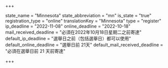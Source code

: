 +++

state_name = "Minnesota"
state_abbreviation = "mn"
is_state = "true"
registration_type = "online"
translationKey = "Minnesota"
type = "register"
ip_deadline = "2022-11-08"
online_deadline = "2022-10-18"
mail_received_deadline = "必須在2022年10月18日星期二之前寄達"
default_ip_deadline = "選舉日之前（包括選舉日）都可以使用"
default_online_deadline = "選舉日前 21天"
default_mail_received_deadline = "必須在選舉日前 21 天前寄達"

+++
